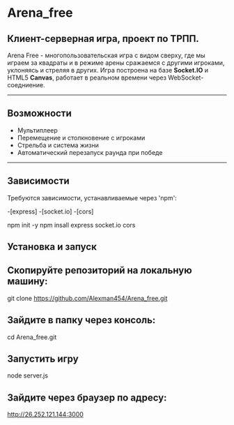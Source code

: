 # Arena_free
## Клиент-серверная игра, проект по ТРПП.
Arena Free - многопользовательская игра с видом сверху, где мы играем за квадраты и в режиме арены сражаемся с другими игроками, уклоняясь и стреляя в других.
Игра построена на базе **Socket.IO** и HTML5 **Canvas**, работает в реальном времени через WebSocket-соедниение.

---

## Возможности

- Мультиплеер
- Перемещение и столкновение с игроками
- Стрельба и система жизни
- Автоматический перезапуск раунда при победе

---

## Зависимости

Требуются зависимости, устанавливаемые через 'npm':

-[express]
-[socket.io]
-[cors]

npm init -y
npm insall express socket.io cors

## Установка и запуск

## Скопируйте репозиторий на локальную машину:
git clone https://github.com/Alexman454/Arena_free.git
## Зайдите в папку через консоль:
cd Arena_free.git
## Запустить игру
node server.js
## Зайдите через браузер по адресу:
http://26.252.121.144:3000
